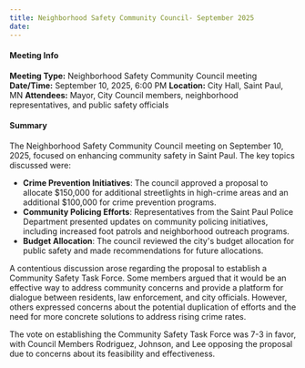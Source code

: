 ```yaml
---
title: Neighborhood Safety Community Council- September 2025
date: 
---
```

#### Meeting Info
**Meeting Type:** Neighborhood Safety Community Council meeting
**Date/Time:** September 10, 2025, 6:00 PM
**Location:** City Hall, Saint Paul, MN
**Attendees:** Mayor, City Council members, neighborhood representatives, and public safety officials

#### Summary

The Neighborhood Safety Community Council meeting on September 10, 2025, focused on enhancing community safety in Saint Paul. The key topics discussed were:

* **Crime Prevention Initiatives**: The council approved a proposal to allocate $150,000 for additional streetlights in high-crime areas and an additional $100,000 for crime prevention programs.
* **Community Policing Efforts**: Representatives from the Saint Paul Police Department presented updates on community policing initiatives, including increased foot patrols and neighborhood outreach programs.
* **Budget Allocation**: The council reviewed the city's budget allocation for public safety and made recommendations for future allocations.

A contentious discussion arose regarding the proposal to establish a Community Safety Task Force. Some members argued that it would be an effective way to address community concerns and provide a platform for dialogue between residents, law enforcement, and city officials. However, others expressed concerns about the potential duplication of efforts and the need for more concrete solutions to address rising crime rates.

The vote on establishing the Community Safety Task Force was 7-3 in favor, with Council Members Rodriguez, Johnson, and Lee opposing the proposal due to concerns about its feasibility and effectiveness.

